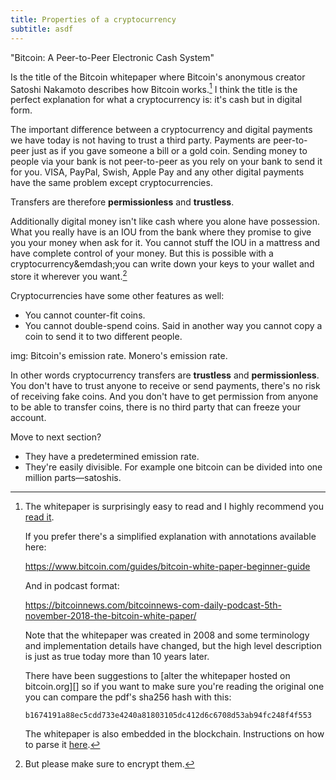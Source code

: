 ```yaml
---
title: Properties of a cryptocurrency
subtitle: asdf
---
```


"Bitcoin: A Peer-to-Peer Electronic Cash System"

Is the title of the Bitcoin whitepaper where Bitcoin's anonymous creator Satoshi Nakamoto describes how Bitcoin works.[^whitepaper] I think the title is the perfect explanation for what a cryptocurrency is: it's cash but in digital form.

The important difference between a cryptocurrency and digital payments we have today is not having to trust a third party. Payments are peer-to-peer just as if you gave someone a bill or a gold coin. Sending money to people via your bank is not peer-to-peer as you rely on your bank to send it for you. VISA, PayPal, Swish, Apple Pay and any other digital payments have the same problem except cryptocurrencies.

Transfers are therefore **permissionless** and **trustless**.

Additionally digital money isn't like cash where you alone have possession. What you really have is an IOU from the bank where they promise to give you your money when ask for it. You cannot stuff the IOU in a mattress and have complete control of your money. But this is possible with a cryptocurrency&emdash;you can write down your keys to your wallet and store it wherever you want.[^keys]


Cryptocurrencies have some other features as well:

* You cannot counter-fit coins.
* You cannot double-spend coins. Said in another way you cannot copy a coin to send it to two different people.


img: Bitcoin's emission rate. Monero's emission rate.

In other words cryptocurrency transfers are **trustless** and **permissionless**. You don't have to trust anyone to receive or send payments, there's no risk of receiving fake coins. And you don't have to get permission from anyone to be able to transfer coins, there is no third party that can freeze your account.


Move to next section?

* They have a predetermined emission rate.
* They're easily divisible. For example one bitcoin can be divided into one million parts&mdash;satoshis.


[^whitepaper]: The whitepaper is surprisingly easy to read and I highly recommend you [read it][whitepaper].

    If you prefer there's a simplified explanation with annotations available here:

    <https://www.bitcoin.com/guides/bitcoin-white-paper-beginner-guide>

    And in podcast format:

    <https://bitcoinnews.com/bitcoinnews-com-daily-podcast-5th-november-2018-the-bitcoin-white-paper/>

    Note that the whitepaper was created in 2008 and some terminology and implementation details have changed, but the high level description is just as true today more than 10 years later.

    There have been suggestions to [alter the whitepaper hosted on bitcoin.org][] so if you want to make sure you're reading the original one you can compare the pdf's sha256 hash with this:

    `b1674191a88ec5cdd733e4240a81803105dc412d6c6708d53ab94fc248f4f553`

    The whitepaper is also embedded in the blockchain. Instructions on how to parse it [here][whitepaper-blockchain].

[whitepaper]: https://www.bitcoin.com/bitcoin.pdf "Bitcoin: A Peer-to-Peer Electronic Cash System"
[alter-whitepaper]: https://github.com/bitcoin-dot-org/bitcoin.org/issues/1325 "Amendments to the Bitcoin paper"
[whitepaper-blockchain]: https://bitcoin.stackexchange.com/questions/35959/how-is-the-whitepaper-decoded-from-the-blockchain-tx-with-1000x-m-of-n-multisi/35970 "Stackexchange: How is the whitepaper decoded from the blockchain"

[^keys]: But please make sure to encrypt them.
